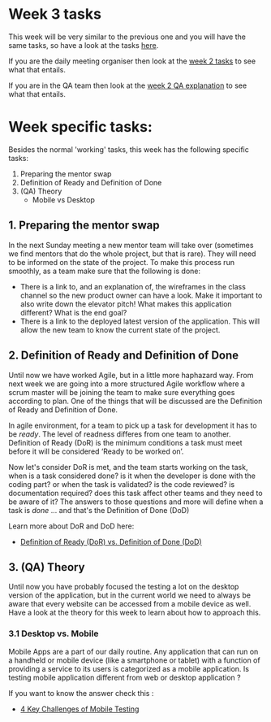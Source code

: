 # Week 3 tasks

This week will be very similar to the previous one and you will have the same tasks, so have a look at the tasks [here](../week2/MAKEME.md).

If you are the daily meeting organiser then look at the [week 2 tasks](../week2/MAKEME.md) to see what that entails.

If you are in the QA team then look at the [week 2 QA explanation](../week2/MAKEME.md) to see what that entails.

# Week specific tasks:

Besides the normal 'working' tasks, this week has the following specific tasks:

1. Preparing the mentor swap
2. Definition of Ready and Definition of Done
3. (QA) Theory
   - Mobile vs Desktop

## 1. Preparing the mentor swap

In the next Sunday meeting a new mentor team will take over (sometimes we find mentors that do the whole project, but that is rare). They will need to be informed on the state of the project. To make this process run smoothly, as a team make sure that the following is done:

- There is a link to, and an explanation of, the wireframes in the class channel so the new product owner can have a look. Make it important to also write down the elevator pitch! What makes this application different? What is the end goal?
- There is a link to the deployed latest version of the application. This will allow the new team to know the current state of the project.

## 2. Definition of Ready and Definition of Done

Until now we have worked Agile, but in a little more haphazard way. From next week we are going into a more structured Agile workflow where a scrum master will be joining the team to make sure everything goes according to plan. One of the things that will be discussed are the Definition of Ready and Definition of Done.

In agile environment, for a team to pick up a task for development it has to be _ready_. The level of readness differes from one team to another. Definition of Ready (DoR) is the minimum conditions a task must meet before it will be considered ‘Ready to be worked on’.

Now let's consider DoR is met, and the team starts working on the task, when is a task considered done? is it when the developer is done with the coding part? or when the task is validated? is the code reviewed? is documentation required? does this task affect other teams and they need to be aware of it?
The answers to those questions and more will define when a task is _done_ ... and that's the Definition of Done (DoD)

Learn more about DoR and DoD here:

- [Definition of Ready (DoR) vs. Definition of Done (DoD)](https://www.linkedin.com/pulse/definition-ready-dor-vs-done-dod-brian-will/)

## 3. (QA) Theory

Until now you have probably focused the testing a lot on the desktop version of the application, but in the current world we need to always be aware that every website can be accessed from a mobile device as well. Have a look at the theory for this week to learn about how to approach this.

### 3.1 Desktop vs. Mobile

Mobile Apps are a part of our daily routine. Any application that can run on a handheld or mobile device (like a smartphone or tablet) with a function of providing a service to its users is categorized as a mobile application. Is testing mobile application different from web or desktop application ?

If you want to know the answer check this :

- [4 Key Challenges of Mobile Testing](https://www.ministryoftesting.com/dojo/series/the-testing-planet-archive/lessons/4-key-challenges-of-mobile-testing)

